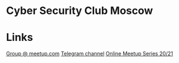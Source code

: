 # Cyber Security Club Moscow

# Links
[Group @ meetup.com](https://www.meetup.com/ru-RU/CyberSecurityClubMoscow/)
[Telegram channel](https://t.me/cybersecurityclub)
[Online Meetup Series 20/21](https://cybersecurityclub.moscow)
